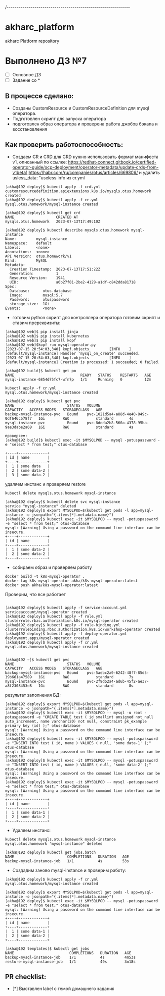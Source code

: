 /--------------------------------------------------------------
# akharc_platform
akharc Platform repository
# Выполнено ДЗ №7

 - [ ] Основное ДЗ
 - [ ] Задание со *

## В процессе сделано:
- Созданы CustomResource и CustomResourceDefinition для mysql оператора.
- Подготовлен скрипт для запуска оператора
- подготовлен образ оператора и проверена работа джобов бэкапа и восстановления


## Как проверить работоспособность:
 - Создаем CR и CRD
для CRD нужно использовать формат манифеста v1, описанный по ссылке:
https://redhat-connect.gitbook.io/certified-operator-guide/ocp-deployment/operator-metadata/update-crds-from-v1beta1
https://habr.com/ru/companies/otus/articles/669806/
и удалить usless_data: "useless info из cr.yml

```shell
[akha@192 deploy]$ kubectl apply -f crd.yml
customresourcedefinition.apiextensions.k8s.io/mysqls.otus.homework created
[akha@192 deploy]$ kubectl apply -f cr.yml
mysql.otus.homework/mysql-instance created

[akha@192 deploy]$ kubectl get crd
NAME                   CREATED AT
mysqls.otus.homework   2023-07-13T17:49:10Z

[akha@192 deploy]$ kubectl describe mysqls.otus.homework mysql-instance
Name:         mysql-instance
Namespace:    default
Labels:       <none>
Annotations:  <none>
API Version:  otus.homework/v1
Kind:         MySQL
Metadata:
  Creation Timestamp:  2023-07-13T17:51:22Z
  Generation:          1
  Resource Version:    1941
  UID:                 a0b27f01-2be2-4129-a1df-c842dda81718
Spec:
  Database:      otus-database
  Image:         mysql:5.7
  Password:      otuspassword
  storage_size:  1Gi
Events:          <none>

```

 -  готовим python скрипт для контроллера оператора
готовим скрипт и ставим пререквизиты: 
```shell
[akha@192 web]$ pip install jinja
[akha@192 web]$ pip install kubernetes
[akha@192 web]$ pip install kopf
[akha@192 web]$kopf run mysql-operator.py
[2023-07-15 20:54:03,340] kopf.objects         [INFO    ] [default/mysql-instance] Handler 'mysql_on_create' succeeded.
[2023-07-15 20:54:03,340] kopf.objects         [INFO    ] [default/mysql-instance] Creation is processed: 1 succeeded; 0 failed.

[akha@192 build]$ kubectl get po
NAME                              READY   STATUS    RESTARTS   AGE
mysql-instance-6854d75fc7-wfn7p   1/1     Running   0          12m

kubectl apply -f cr.yml
mysql.otus.homework/mysql-instance created

[akha@192 deploy]$ kubectl get pvc
NAME                        STATUS   VOLUME                                     CAPACITY   ACCESS MODES   STORAGECLASS   AGE
backup-mysql-instance-pvc   Bound    pvc-1021d5a4-a88d-4e40-849c-0df646c578f7   1Gi        RWO            standard       4s
mysql-instance-pvc          Bound    pvc-8deda2b8-560a-4378-95ba-9ae3dabe2a68   1Gi        RWO            standard       4s

проверяем:
[akha@192 build]$ kubectl exec -it $MYSQLPOD -- mysql -potuspassword -e "select * from test;" otus-database

+----+-------------+
| id | name        |
+----+-------------+
|  1 | some data   |
|  2 | some data-2 |
|  3 | some data-2 |

```
удаляем инстанс и проверяем restore


```shell
kubectl delete mysqls.otus.homework mysql-instance

[akha@192 deploy]$ kubectl delete svc mysql-instance
service "mysql-instance" deleted
[akha@192 deploy]$ export MYSQLPOD=$(kubectl get pods -l app=mysql-instance -o jsonpath="{.items[*].metadata.name}")
[akha@192 deploy]$ kubectl exec -it $MYSQLPOD -- mysql -potuspassword -e "select * from test;" otus-database
mysql: [Warning] Using a password on the command line interface can be insecure.
+----+-------------+
| id | name        |
+----+-------------+
|  1 | some data-2 |
|  2 | some data-2 |
+----+-------------+

```
 - собираем образ и проверяем работу
```shell
docker build -t k8s-mysql-operator .
docker tag k8s-mysql-operator akha/k8s-mysql-operator:latest
docker push akha/k8s-mysql-operator:latest

```
Проверим, что все работает
```shell

[akha@192 deploy]$ kubectl apply -f service-account.yml
serviceaccount/mysql-operator created
[akha@192 deploy]$ kubectl apply -f role.yml
clusterrole.rbac.authorization.k8s.io/mysql-operator created
[akha@192 deploy]$ kubectl apply -f role-binding.yml
clusterrolebinding.rbac.authorization.k8s.io/workshop-operator created
[akha@192 deploy]$ kubectl apply -f deploy-operator.yml
deployment.apps/mysql-operator created
[akha@192 deploy]$ kubectl apply -f cr.yml
mysql.otus.homework/mysql-instance created


[akha@192 ~]$ kubectl get pvc
NAME                        STATUS   VOLUME                                     CAPACITY   ACCESS MODES   STORAGECLASS   AGE
backup-mysql-instance-pvc   Bound    pvc-5aebc2a0-6242-48f7-85d5-19b661a47589   1Gi        RWO            standard       7s
mysql-instance-pvc          Bound    pvc-2f9d52a4-ad6b-45f2-ae37-a8f2308453e8   1Gi        RWO            standard       8s
```
результат заполнения БД:
```shell
[akha@192 deploy]$ export MYSQLPOD=$(kubectl get pods -l app=mysql-instance -o jsonpath="{.items[*].metadata.name}")
[akha@192 deploy]$ kubectl exec -it $MYSQLPOD -- mysql -u root -potuspassword -e "CREATE TABLE test ( id smallint unsigned not null auto_increment, name varchar(20) not null, constraint pk_example primary key (id) );" otus-database
mysql: [Warning] Using a password on the command line interface can be insecure.
[akha@192 deploy]$ kubectl exec -it $MYSQLPOD -- mysql -potuspassword -e "INSERT INTO test ( id, name ) VALUES ( null, 'some data-1' );" otus-database
mysql: [Warning] Using a password on the command line interface can be insecure.
[akha@192 deploy]$ kubectl exec -it $MYSQLPOD -- mysql -potuspassword -e "INSERT INTO test ( id, name ) VALUES ( null, 'some data-2' );" otus-database
mysql: [Warning] Using a password on the command line interface can be insecure.
[akha@192 deploy]$ kubectl exec -it $MYSQLPOD -- mysql -potuspassword -e "select * from test;" otus-database
mysql: [Warning] Using a password on the command line interface can be insecure.
+----+-------------+
| id | name        |
+----+-------------+
|  1 | some data-1 |
|  2 | some data-2 |
+----+-------------+
```

 - Удаляем инстанс:
```shell
kubectl delete mysqls.otus.homework mysql-instance
mysql.otus.homework "mysql-instance" deleted

[akha@192 deploy]$ kubectl get jobs.batch
NAME                        COMPLETIONS   DURATION   AGE
backup-mysql-instance-job   1/1           4s         53s

```

 - Создадим заново mysql-instance и проверим работу:

```shell
[akha@192 deploy]$ kubectl apply -f cr.yml
mysql.otus.homework/mysql-instance created

[akha@192 deploy]$ export MYSQLPOD=$(kubectl get pods -l app=mysql-instance -o jsonpath="{.items[*].metadata.name}")
[akha@192 deploy]$ kubectl exec -it $MYSQLPOD -- mysql -potuspassword -e "select * from test;" otus-database
mysql: [Warning] Using a password on the command line interface can be insecure.
+----+-------------+
| id | name        |
+----+-------------+
|  1 | some data-1 |
|  2 | some data-2 |
+----+-------------+

[akha@192 templates]$ kubectl get jobs
NAME                         COMPLETIONS   DURATION   AGE
backup-mysql-instance-job    1/1           4s         4m53s
restore-mysql-instance-job   1/1           49s        3m18s

```

## PR checklist:
 - [*] Выставлен label с темой домашнего задания
 
 